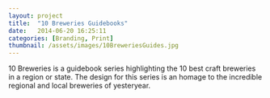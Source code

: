 ```yaml
---
layout: project
title:  "10 Breweries Guidebooks"
date:   2014-06-20 16:25:11
categories: [Branding, Print]
thumbnail: /assets/images/10BreweriesGuides.jpg
---
```


10 Breweries is a guidebook series highlighting the 10 best craft breweries in a region or state. The design for this series is an homage to the incredible regional and local breweries of yesteryear.
